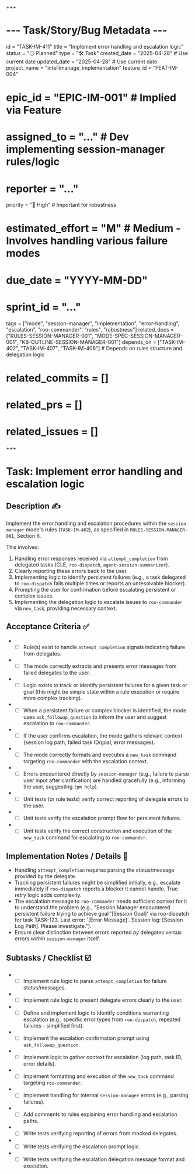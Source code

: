 +++
# --- Task/Story/Bug Metadata ---
id = "TASK-IM-411"
title = "Implement error handling and escalation logic"
status = "⚪️ Planned"
type = "🛠️ Task"
created_date = "2025-04-28" # Use current date
updated_date = "2025-04-28" # Use current date
project_name = "intellimanage_implementation"
feature_id = "FEAT-IM-004"
# epic_id = "EPIC-IM-001" # Implied via Feature
# assigned_to = "..." # Dev implementing session-manager rules/logic
# reporter = "..."
priority = "🔼 High" # Important for robustness
# estimated_effort = "M" # Medium - Involves handling various failure modes
# due_date = "YYYY-MM-DD"
# sprint_id = "..."
tags = ["mode", "session-manager", "implementation", "error-handling", "escalation", "roo-commander", "rules", "robustness"]
related_docs = ["RULES-SESSION-MANAGER-001", "MODE-SPEC-SESSION-MANAGER-001", "KB-OUTLINE-SESSION-MANAGER-001"]
depends_on = ["TASK-IM-402", "TASK-IM-407", "TASK-IM-408"] # Depends on rules structure and delegation logic
# related_commits = []
# related_prs = []
# related_issues = []
+++

# Task: Implement error handling and escalation logic

## Description ✍️

Implement the error handling and escalation procedures within the `session-manager` mode's rules (`TASK-IM-402`), as specified in `RULES-SESSION-MANAGER-001`, Section 6.

This involves:
1.  Handling error responses received via `attempt_completion` from delegated tasks (CLE, `roo-dispatch`, `agent-session-summarizer`).
2.  Clearly reporting these errors back to the user.
3.  Implementing logic to identify persistent failures (e.g., a task delegated to `roo-dispatch` fails multiple times or reports an unresolvable blocker).
4.  Prompting the user for confirmation before escalating persistent or complex issues.
5.  Implementing the delegation logic to escalate issues to `roo-commander` via `new_task`, providing necessary context.

## Acceptance Criteria ✅

*   - [ ] Rule(s) exist to handle `attempt_completion` signals indicating failure from delegates.
*   - [ ] The mode correctly extracts and presents error messages from failed delegates to the user.
*   - [ ] Logic exists to track or identify persistent failures for a given task or goal (this might be simple state within a rule execution or require more complex tracking).
*   - [ ] When a persistent failure or complex blocker is identified, the mode uses `ask_followup_question` to inform the user and suggest escalation to `roo-commander`.
*   - [ ] If the user confirms escalation, the mode gathers relevant context (session log path, failed task ID/goal, error messages).
*   - [ ] The mode correctly formats and executes a `new_task` command targeting `roo-commander` with the escalation context.
*   - [ ] Errors encountered directly by `session-manager` (e.g., failure to parse user input after clarification) are handled gracefully (e.g., informing the user, suggesting `!pm help`).
*   - [ ] Unit tests (or rule tests) verify correct reporting of delegate errors to the user.
*   - [ ] Unit tests verify the escalation prompt flow for persistent failures.
*   - [ ] Unit tests verify the correct construction and execution of the `new_task` command for escalating to `roo-commander`.

## Implementation Notes / Details 📝

*   Handling `attempt_completion` requires parsing the status/message provided by the delegate.
*   Tracking persistent failures might be simplified initially, e.g., escalate immediately if `roo-dispatch` reports a blocker it cannot handle. True retry logic adds complexity.
*   The escalation message to `roo-commander` needs sufficient context for it to understand the problem (e.g., "Session Manager encountered persistent failure trying to achieve goal '[Session Goal]' via roo-dispatch for task TASK-123. Last error: '[Error Message]'. Session log: [Session Log Path]. Please investigate.").
*   Ensure clear distinction between errors reported *by* delegates versus errors *within* `session-manager` itself.

## Subtasks / Checklist ☑️

*   - [ ] Implement rule logic to parse `attempt_completion` for failure status/messages.
*   - [ ] Implement rule logic to present delegate errors clearly to the user.
*   - [ ] Define and implement logic to identify conditions warranting escalation (e.g., specific error types from `roo-dispatch`, repeated failures - simplified first).
*   - [ ] Implement the escalation confirmation prompt using `ask_followup_question`.
*   - [ ] Implement logic to gather context for escalation (log path, task ID, error details).
*   - [ ] Implement formatting and execution of the `new_task` command targeting `roo-commander`.
*   - [ ] Implement handling for internal `session-manager` errors (e.g., parsing failures).
*   - [ ] Add comments to rules explaining error handling and escalation paths.
*   - [ ] Write tests verifying reporting of errors from mocked delegates.
*   - [ ] Write tests verifying the escalation prompt logic.
*   - [ ] Write tests verifying the escalation delegation message format and execution.